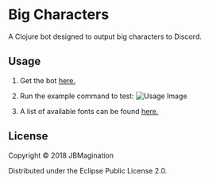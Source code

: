 # Big Characters

A Clojure bot designed to output big characters to Discord.

## Usage
1) Get the bot [here.](https://discordapp.com/oauth2/authorize?client_id=470988744447754250&scope=bot&permissions=523336)

2) Run the example command to test: ![Usage Image](https://i.gyazo.com/5291e2af44c8dcd2bc504439a6b09013.png)

3) A list of available fonts can be found [here.](https://github.com/jbmagination/bigchars/issues/1)

## License

Copyright © 2018 JBMagination

Distributed under the Eclipse Public License 2.0.
